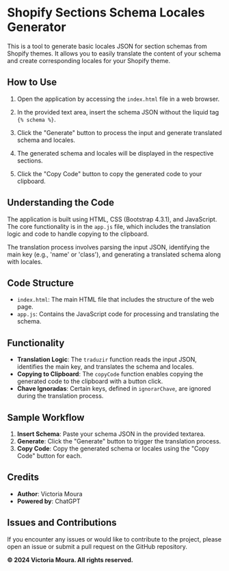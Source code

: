 # Shopify Sections Schema Locales Generator

This is a tool to generate basic locales JSON for section schemas from Shopify themes. It allows you to easily translate the content of your schema and create corresponding locales for your Shopify theme.

## How to Use

1. Open the application by accessing the `index.html` file in a web browser.

2. In the provided text area, insert the schema JSON without the liquid tag `{% schema %}`.

3. Click the "Generate" button to process the input and generate translated schema and locales.

4. The generated schema and locales will be displayed in the respective sections.

5. Click the "Copy Code" button to copy the generated code to your clipboard.

## Understanding the Code

The application is built using HTML, CSS (Bootstrap 4.3.1), and JavaScript. The core functionality is in the `app.js` file, which includes the translation logic and code to handle copying to the clipboard.

The translation process involves parsing the input JSON, identifying the main key (e.g., 'name' or 'class'), and generating a translated schema along with locales.

## Code Structure

- `index.html`: The main HTML file that includes the structure of the web page.
- `app.js`: Contains the JavaScript code for processing and translating the schema.

## Functionality

- **Translation Logic**: The `traduzir` function reads the input JSON, identifies the main key, and translates the schema and locales.
- **Copying to Clipboard**: The `copyCode` function enables copying the generated code to the clipboard with a button click.
- **Chave Ignoradas**: Certain keys, defined in `ignorarChave`, are ignored during the translation process.

## Sample Workflow

1. **Insert Schema**: Paste your schema JSON in the provided textarea.
2. **Generate**: Click the "Generate" button to trigger the translation process.
3. **Copy Code**: Copy the generated schema or locales using the "Copy Code" button for each.

## Credits

- **Author**: Victoria Moura
- **Powered by**: ChatGPT

## Issues and Contributions

If you encounter any issues or would like to contribute to the project, please open an issue or submit a pull request on the GitHub repository.

**© 2024 Victoria Moura. All rights reserved.**
